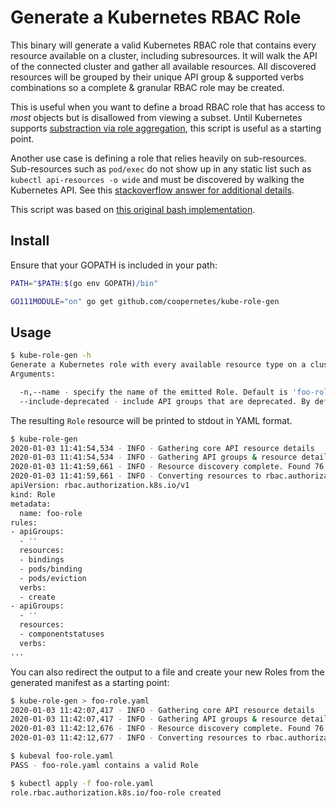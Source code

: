 # Generate a Kubernetes RBAC Role

This binary will generate a valid Kubernetes RBAC role that contains every resource available on a cluster, including subresources. It will walk the API of the connected cluster and gather all available resources. All discovered resources will be grouped by their unique API group & supported verbs combinations so a complete & granular RBAC role may be created.

This is useful when you want to define a broad RBAC role that has access to _most_ objects but is disallowed from viewing a subset. Until Kubernetes supports [substraction via role aggregation](https://github.com/kubernetes/kubernetes/issues/70387), this script is useful as a starting point.

Another use case is defining a role that relies heavily on sub-resources. Sub-resources such as `pod/exec` do not show up in any static list such as `kubectl api-resources -o wide` and must be discovered by walking the Kubernetes API. See this [stackoverflow answer for additional details](https://stackoverflow.com/a/51289417).

This script was based on [this original bash implementation](https://stackoverflow.com/a/57892189).

## Install

Ensure that your GOPATH is included in your path:

```bash
PATH="$PATH:$(go env GOPATH)/bin"
```

```bash
GO111MODULE="on" go get github.com/coopernetes/kube-role-gen
```

## Usage

```bash
$ kube-role-gen -h
Generate a Kubernetes role with every available resource type on a cluster.
Arguments:

  -n,--name - specify the name of the emitted Role. Default is 'foo-role'
  --include-deprecated - include API groups that are deprecated. By default, API groups such as "extensions" are excluded.
```

The resulting `Role` resource will be printed to stdout in YAML format.

```bash
$ kube-role-gen
2020-01-03 11:41:54,534 - INFO - Gathering core API resource details
2020-01-03 11:41:54,534 - INFO - Gathering API groups & resource details
2020-01-03 11:41:59,661 - INFO - Resource discovery complete. Found 76 resources in 19 API groups
2020-01-03 11:41:59,661 - INFO - Converting resources to rbac.authorization.k8s.io/v1/Role
apiVersion: rbac.authorization.k8s.io/v1
kind: Role
metadata:
  name: foo-role
rules:
- apiGroups:
  - ''
  resources:
  - bindings
  - pods/binding
  - pods/eviction
  verbs:
  - create
- apiGroups:
  - ''
  resources:
  - componentstatuses
  verbs:
...
```

You can also redirect the output to a file and create your new Roles from the generated manifest as a starting point:

```bash
$ kube-role-gen > foo-role.yaml
2020-01-03 11:42:07,417 - INFO - Gathering core API resource details
2020-01-03 11:42:07,417 - INFO - Gathering API groups & resource details
2020-01-03 11:42:12,676 - INFO - Resource discovery complete. Found 76 resources in 19 API groups
2020-01-03 11:42:12,677 - INFO - Converting resources to rbac.authorization.k8s.io/v1/Role

$ kubeval foo-role.yaml
PASS - foo-role.yaml contains a valid Role

$ kubectl apply -f foo-role.yaml
role.rbac.authorization.k8s.io/foo-role created
```
